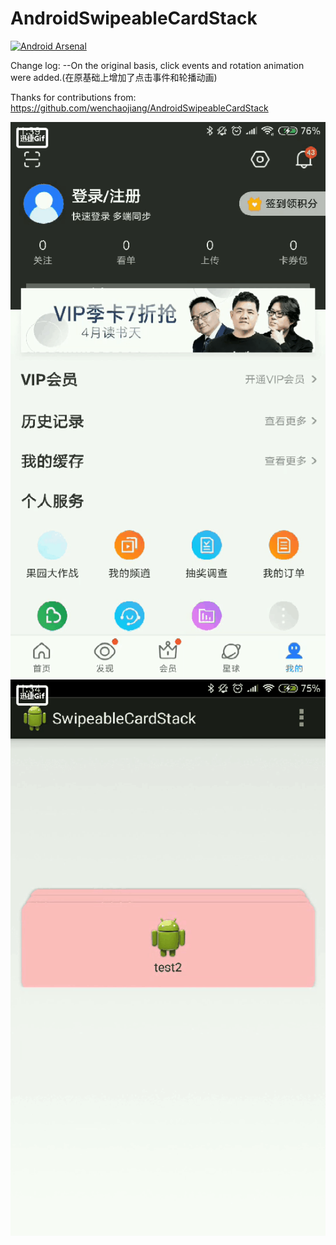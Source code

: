 AndroidSwipeableCardStack
=========================
[![Android Arsenal](https://img.shields.io/badge/Android%20Arsenal-AndroidSwipeableCardStack-green.svg?style=true)](https://android-arsenal.com/details/1/2724)


Change log:
--On the original basis, click events and rotation animation were added.(在原基础上增加了点击事件和轮播动画)


Thanks for contributions from:
https://github.com/wenchaojiang/AndroidSwipeableCardStack
 

![image](https://github.com/hudafei1225/Android-DragAutoCardView/blob/master/youku.gif)
![image](https://github.com/hudafei1225/Android-DragAutoCardView/blob/master/demo.gif)

